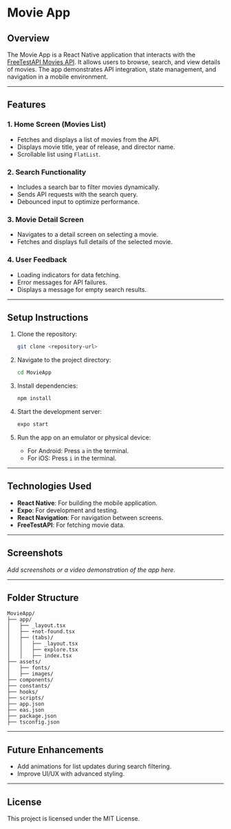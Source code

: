 # Movie App

## Overview

The Movie App is a React Native application that interacts with the [FreeTestAPI Movies API](https://www.freetestapi.com/api/v1/movies). It allows users to browse, search, and view details of movies. The app demonstrates API integration, state management, and navigation in a mobile environment.

---

## Features

### 1. Home Screen (Movies List)
- Fetches and displays a list of movies from the API.
- Displays movie title, year of release, and director name.
- Scrollable list using `FlatList`.

### 2. Search Functionality
- Includes a search bar to filter movies dynamically.
- Sends API requests with the search query.
- Debounced input to optimize performance.

### 3. Movie Detail Screen
- Navigates to a detail screen on selecting a movie.
- Fetches and displays full details of the selected movie.

### 4. User Feedback
- Loading indicators for data fetching.
- Error messages for API failures.
- Displays a message for empty search results.

---

## Setup Instructions

1. Clone the repository:
   ```bash
   git clone <repository-url>
   ```

2. Navigate to the project directory:
   ```bash
   cd MovieApp
   ```

3. Install dependencies:
   ```bash
   npm install
   ```

4. Start the development server:
   ```bash
   expo start
   ```

5. Run the app on an emulator or physical device:
   - For Android: Press `a` in the terminal.
   - For iOS: Press `i` in the terminal.

---

## Technologies Used

- **React Native**: For building the mobile application.
- **Expo**: For development and testing.
- **React Navigation**: For navigation between screens.
- **FreeTestAPI**: For fetching movie data.

---

## Screenshots

_Add screenshots or a video demonstration of the app here._

---

## Folder Structure

```
MovieApp/
├── app/
│   ├── _layout.tsx
│   ├── +not-found.tsx
│   ├── (tabs)/
│   │   ├── _layout.tsx
│   │   ├── explore.tsx
│   │   ├── index.tsx
├── assets/
│   ├── fonts/
│   ├── images/
├── components/
├── constants/
├── hooks/
├── scripts/
├── app.json
├── eas.json
├── package.json
├── tsconfig.json
```

---

## Future Enhancements

- Add animations for list updates during search filtering.
- Improve UI/UX with advanced styling.

---

## License

This project is licensed under the MIT License.
